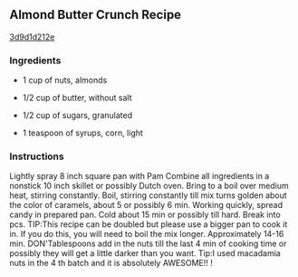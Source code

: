 ## Almond Butter Crunch Recipe

[3d9d1d212e](http://cookeatshare.com/recipes/almond-butter-crunch-63601)

### Ingredients

 - 1 cup of nuts, almonds

 - 1/2 cup of butter, without salt

 - 1/2 cup of sugars, granulated

 - 1 teaspoon of syrups, corn, light

### Instructions

Lightly spray 8 inch square pan with Pam Combine all ingredients in a nonstick 10 inch skillet or possibly Dutch oven. Bring to a boil over medium heat, stirring constantly. Boil, stirring constantly till mix turns golden about the color of caramels, about 5 or possibly 6 min. Working quickly, spread candy in prepared pan. Cold about 15 min or possibly till hard. Break into pcs. TIP:This recipe can be doubled but please use a bigger pan to cook it in. If you do this, you will need to boil the mix longer. Approximately 14-16 min. DON'Tablespoons add in the nuts till the last 4 min of cooking time or possibly they will get a little darker than you want. Tip:I used macadamia nuts in the 4 th batch and it is absolutely AWESOME!! !